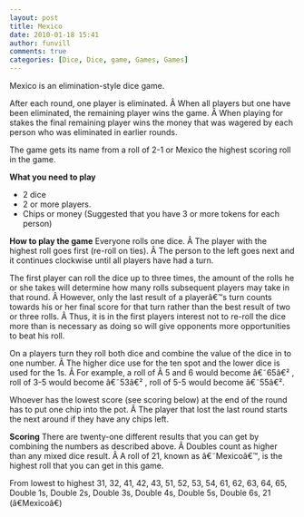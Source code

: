 ```yaml
---
layout: post
title: Mexico
date: 2010-01-18 15:41
author: funvill
comments: true
categories: [Dice, Dice, game, Games, Games]
---
```

Mexico is an elimination-style dice game.

After each round, one player is eliminated. Â When all players but one have been eliminated, the remaining player wins the game. Â When playing for stakes the final remaining player wins the money that was wagered by each person who was eliminated in earlier rounds.

The game gets its name from a roll of 2-1 or Mexico the highest scoring roll in the game.

<strong>What you need to play</strong>
<ul>
	<li>2 dice</li>
	<li>2 or more players.</li>
	<li>Chips or money (Suggested that you have 3 or more tokens for each person)</li>
</ul>
<strong>How to play the game</strong>
Everyone rolls one dice. Â The player with the highest roll goes first (re-roll on ties). Â The person to the left goes next and it continues clockwise until all players have had a turn.

The first player can roll the dice up to three times, the amount of the rolls he or she takes will determine how many rolls subsequent players may take in that round. Â However, only the last result of a playerâ€™s turn counts towards his or her final score for that turn rather than the best result of two or three rolls. Â Thus, it is in the first players interest not to re-roll the dice more than is necessary as doing so will give opponents more opportunities to beat his roll.

On a players turn they roll both dice and combine the value of the dice in to one number. Â The higher dice use for the ten spot and the lower dice is used for the 1s. Â For example, a roll of Â 5 and 6 would become â€˜65â€² , roll of 3-5 would become â€˜53â€² , roll of 5-5 would become â€˜55â€².

Whoever has the lowest score (see scoring below) at the end of the round has to put one chip into the pot. Â The player that lost the last round starts the next around if they have any chips left.

<strong>Scoring</strong>
There are twenty-one different results that you can get by combining the numbers as described above. Â Doubles count as higher than any mixed dice result. Â A roll of 21, known as â€˜Mexicoâ€™, is the highest roll that you can get in this game.

From lowest to highest
31, 32, 41, 42, 43, 51, 52, 53, 54, 61, 62, 63, 64, 65, Double 1s, Double 2s, Double 3s, Double 4s, Double 5s, Double 6s, 21 (â€Mexicoâ€)
